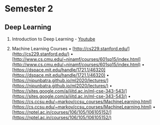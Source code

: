 # Semester 2

## Deep Learning
1. Introduction to Deep Learning - [Youtube](https://www.youtube.com/playlist?list=PLtBw6njQRU-rwp5__7C0oIVt26ZgjG9NI)

2. Machine Learning Courses 
• [http://cs229.stanford.edu/](http://cs229.stanford.edu/)
• [http://www.cs.cmu.edu/~ninamf/courses/601sp15/index.html](http://www.cs.cmu.edu/~ninamf/courses/601sp15/index.html)
• [https://dspace.mit.edu/handle/1721.1/46320](https://dspace.mit.edu/handle/1721.1/46320)
• [https://nipunbatra.github.io/ml2020/lectures/](https://nipunbatra.github.io/ml2020/lectures/)
• [https://sites.google.com/a/iiitd.ac.in/ml-cse-343-543/](https://sites.google.com/a/iiitd.ac.in/ml-cse-343-543/)
• [https://cs.ccsu.edu/~markov/ccsu_courses/MachineLearning.html](https://cs.ccsu.edu/~markov/ccsu_courses/MachineLearning.html)
• [https://nptel.ac.in/courses/106/105/106105152/](https://nptel.ac.in/courses/106/105/106105152/)
